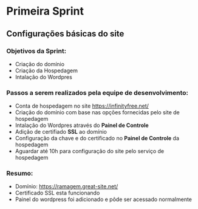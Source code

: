 # Primeira Sprint
## Configurações básicas do site

### Objetivos da Sprint:
- Criação do domínio
- Criação da Hospedagem
- Intalação do Wordpres

### Passos a serem realizados pela equipe de desenvolvimento:
- Conta de hospedagem no site https://infinityfree.net/
- Criação do domínio com base nas opções fornecidas pelo site de hospedagem 
- Intalação do Wordpres através do **Painel de Controle**
- Adição de certifiado **SSL** ao domínio
- Configuração da chave e do certificado no **Painel de Controle** da hospedagem
- Aguardar até 10h para configuração do site pelo serviço de hospedagem

### Resumo:
- Domínio: https://ramagem.great-site.net/
- Certificado SSL esta funcionando 
- Painel do wordpress foi adicionado e pôde ser acessado normalmente
